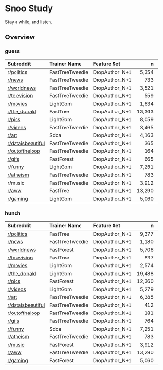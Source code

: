 # Snoo Study 

Stay a while, and listen.

## Overview

### guess

|Subreddit|Trainer Name|Feature Set|n|R²|
|:---|:---|:---|---:|---:|
|[r/politics](subs/guess_politics.md)|FastTreeTweedie|DropAuthor_N+1|5,354|0.61|
|[r/news](subs/guess_news.md)|FastTreeTweedie|DropAuthor_N+1|733|0.46|
|[r/worldnews](subs/guess_worldnews.md)|FastTreeTweedie|DropAuthor_N+1|3,521|0.42|
|[r/television](subs/guess_television.md)|FastTreeTweedie|DropAuthor_N+1|559|0.17|
|[r/movies](subs/guess_movies.md)|LightGbm|DropAuthor_N+1|1,634|0.64|
|[r/the_donald](subs/guess_the_donald.md)|FastTree|DropAuthor_N+1|13,363|0.83|
|[r/pics](subs/guess_pics.md)|LightGbm|DropAuthor_N+1|8,059|0.46|
|[r/videos](subs/guess_videos.md)|FastTreeTweedie|DropAuthor_N+1|3,465|0.15|
|[r/art](subs/guess_art.md)|Sdca|DropAuthor_N+1|4,163|0.37|
|[r/dataisbeautiful](subs/guess_dataisbeautiful.md)|FastTreeTweedie|DropAuthor_N+1|365|0.06|
|[r/outoftheloop](subs/guess_outoftheloop.md)|FastTreeTweedie|DropAuthor_N+1|164|-0.08|
|[r/gifs](subs/guess_gifs.md)|FastForest|DropAuthor_N+1|665|0.41|
|[r/funny](subs/guess_funny.md)|LightGbm|DropAuthor_N+1|7,251|0.65|
|[r/atheism](subs/guess_atheism.md)|FastTreeTweedie|DropAuthor_N+1|783|0.27|
|[r/music](subs/guess_music.md)|FastTreeTweedie|DropAuthor_N+1|3,912|0.05|
|[r/aww](subs/guess_aww.md)|FastTree|DropAuthor_N+1|13,290|0.60|
|[r/gaming](subs/guess_gaming.md)|LightGbm|DropAuthor_N+1|5,060|0.68|

### hunch

|Subreddit|Trainer Name|Feature Set|n|R²|
|:---|:---|:---|---:|---:|
|[r/politics](subs/hunch_politics.md)|FastTree|DropAuthor_N+1|9,377|0.20|
|[r/news](subs/hunch_news.md)|FastTreeTweedie|DropAuthor_N+1|1,180|0.19|
|[r/worldnews](subs/hunch_worldnews.md)|FastForest|DropAuthor_N+1|5,706|0.20|
|[r/television](subs/hunch_television.md)|FastTree|DropAuthor_N+1|837|0.59|
|[r/movies](subs/hunch_movies.md)|LightGbm|DropAuthor_N+1|2,574|0.27|
|[r/the_donald](subs/hunch_the_donald.md)|LightGbm|DropAuthor_N+1|19,488|0.44|
|[r/pics](subs/hunch_pics.md)|FastForest|DropAuthor_N+1|12,360|0.11|
|[r/videos](subs/hunch_videos.md)|LightGbm|DropAuthor_N+1|5,279|0.05|
|[r/art](subs/hunch_art.md)|FastTreeTweedie|DropAuthor_N+1|6,385|0.07|
|[r/dataisbeautiful](subs/hunch_dataisbeautiful.md)|FastTreeTweedie|DropAuthor_N+1|412|-0.00|
|[r/outoftheloop](subs/hunch_outoftheloop.md)|FastTreeTweedie|DropAuthor_N+1|181|-0.10|
|[r/gifs](subs/hunch_gifs.md)|FastTreeTweedie|DropAuthor_N+1|764|0.14|
|[r/funny](subs/hunch_funny.md)|Sdca|DropAuthor_N+1|7,251|0.11|
|[r/atheism](subs/hunch_atheism.md)|FastTreeTweedie|DropAuthor_N+1|783|-0.03|
|[r/music](subs/hunch_music.md)|FastForest|DropAuthor_N+1|3,912|0.00|
|[r/aww](subs/hunch_aww.md)|FastTreeTweedie|DropAuthor_N+1|13,290|0.12|
|[r/gaming](subs/hunch_gaming.md)|FastForest|DropAuthor_N+1|5,060|0.11|


